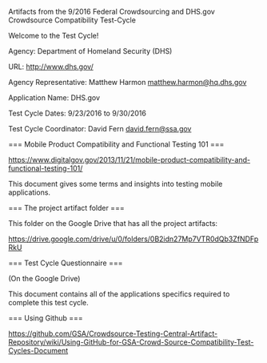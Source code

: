 Artifacts from the 9/2016 Federal Crowdsourcing and DHS.gov Crowdsource Compatibility Test-Cycle

Welcome to the Test Cycle!

Agency: Department of Homeland Security (DHS)

URL: http://www.dhs.gov/

Agency Representative: Matthew Harmon matthew.harmon@hq.dhs.gov

Application Name: DHS.gov

Test Cycle Dates: 9/23/2016 to 9/30/2016

Test Cycle Coordinator: David Fern david.fern@ssa.gov

=== Mobile Product Compatibility and Functional Testing 101 ===

https://www.digitalgov.gov/2013/11/21/mobile-product-compatibility-and-functional-testing-101/

This document gives some terms and insights into testing mobile applications.

=== The project artifact folder ===

This folder on the Google Drive that has all the project artifacts:

https://drive.google.com/drive/u/0/folders/0B2idn27Mp7VTR0dQb3ZfNDFpRkU

=== Test Cycle Questionnaire ===

(On the Google Drive)

This document contains all of the applications specifics required to complete this test cycle.

=== Using Github ===

https://github.com/GSA/Crowdsource-Testing-Central-Artifact-Repository/wiki/Using-GitHub-for-GSA-Crowd-Source-Compatibility-Test-Cycles-Document


